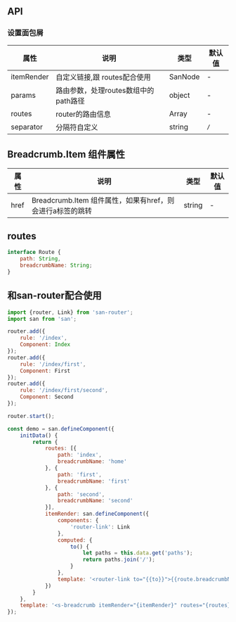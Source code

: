 ## API

### 设置面包屑

| 属性 | 说明 | 类型 | 默认值 |
| --- | --- | --- | --- |
| itemRender| 自定义链接,跟 routes配合使用 | SanNode | - |
| params | 路由参数，处理routes数组中的path路径 | object | - |
| routes | router的路由信息 | Array | - |
| separator | 分隔符自定义 | string | `/` |

## Breadcrumb.Item 组件属性
| 属性 | 说明 | 类型 | 默认值 |
| --- | --- | --- | --- |
| href | Breadcrumb.Item 组件属性，如果有href，则会进行a标签的跳转 | string | - |

## routes

```js
interface Route {
    path: String,
    breadcrumbName: String;
}
```

## 和san-router配合使用

```js
import {router, Link} from 'san-router';
import san from 'san';

router.add({
    rule: '/index',
    Component: Index
});
router.add({
    rule: '/index/first',
    Component: First
});
router.add({
    rule: '/index/first/second',
    Component: Second
});

router.start();

const demo = san.defineComponent({
    initData() {
        return { 
            routes: [{
                path: 'index',
                breadcrumbName: 'home'
            }, {
                path: 'first',
                breadcrumbName: 'first'
            }, {
                path: 'second',
                breadcrumbName: 'second'
            }],
            itemRender: san.defineComponent({
                components: {
                    'router-link': Link
                },
                computed: { 
                    to() {
                        let paths = this.data.get('paths');
                        return paths.join('/');
                    }
                },
                template: '<router-link to="{{to}}">{{route.breadcrumbName}}</router-link>'
            })
        }
    },
    template: '<s-breadcrumb itemRender="{itemRender}" routes="{routes}"></s-breadcrumb>'
});
``````